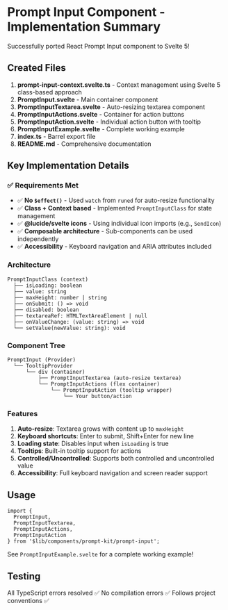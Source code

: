 # Prompt Input Component - Implementation Summary

Successfully ported React Prompt Input component to Svelte 5!

## Created Files

1. **prompt-input-context.svelte.ts** - Context management using Svelte 5 class-based approach
2. **PromptInput.svelte** - Main container component
3. **PromptInputTextarea.svelte** - Auto-resizing textarea component
4. **PromptInputActions.svelte** - Container for action buttons
5. **PromptInputAction.svelte** - Individual action button with tooltip
6. **PromptInputExample.svelte** - Complete working example
7. **index.ts** - Barrel export file
8. **README.md** - Comprehensive documentation

## Key Implementation Details

### ✅ Requirements Met

- ✅ **No `$effect()`** - Used `watch` from `runed` for auto-resize functionality
- ✅ **Class + Context based** - Implemented `PromptInputClass` for state management
- ✅ **@lucide/svelte icons** - Using individual icon imports (e.g., `SendIcon`)
- ✅ **Composable architecture** - Sub-components can be used independently
- ✅ **Accessibility** - Keyboard navigation and ARIA attributes included

### Architecture

```
PromptInputClass (context)
  ├── isLoading: boolean
  ├── value: string
  ├── maxHeight: number | string
  ├── onSubmit: () => void
  ├── disabled: boolean
  ├── textareaRef: HTMLTextAreaElement | null
  ├── onValueChange: (value: string) => void
  └── setValue(newValue: string): void
```

### Component Tree

```
PromptInput (Provider)
  └── TooltipProvider
      └── div (container)
          ├── PromptInputTextarea (auto-resize textarea)
          └── PromptInputActions (flex container)
              └── PromptInputAction (tooltip wrapper)
                  └── Your button/action
```

### Features

1. **Auto-resize**: Textarea grows with content up to `maxHeight`
2. **Keyboard shortcuts**: Enter to submit, Shift+Enter for new line
3. **Loading state**: Disables input when `isLoading` is true
4. **Tooltips**: Built-in tooltip support for actions
5. **Controlled/Uncontrolled**: Supports both controlled and uncontrolled value
6. **Accessibility**: Full keyboard navigation and screen reader support

## Usage

```svelte
import {
  PromptInput,
  PromptInputTextarea,
  PromptInputActions,
  PromptInputAction
} from '$lib/components/prompt-kit/prompt-input';
```

See `PromptInputExample.svelte` for a complete working example!

## Testing

All TypeScript errors resolved ✅
No compilation errors ✅
Follows project conventions ✅
